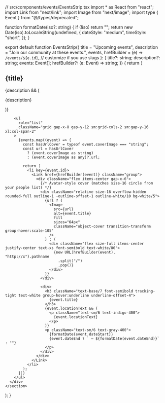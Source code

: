// src/components/events/EventsStrip.tsx
import * as React from "react";
import Link from "next/link";
import Image from "next/image";
import type { Event } from "@/types/deprecated";

function formatDate(iso?: string) {
  if (!iso) return "";
  return new Date(iso).toLocaleString(undefined, {
    dateStyle: "medium",
    timeStyle: "short",
  });
}

export default function EventsStrip({
  title = "Upcoming events",
  description = "Join our community at these events.",
  events,
  hrefBuilder = (e) => `/events/${e.id}`, // customize if you use slugs
}: {
  title?: string;
  description?: string;
  events: Event[];
  hrefBuilder?: (e: Event) => string;
}) {
  return (
    <section className="bg-gray-900 py-24 sm:py-32">
      <div className="mx-auto grid max-w-7xl gap-20 px-6 lg:px-8 xl:grid-cols-3">
        <div className="max-w-xl">
          <h2 className="text-3xl font-semibold tracking-tight text-pretty text-white sm:text-4xl">
            {title}
          </h2>
          {description && (
            <p className="mt-6 text-lg/8 text-gray-400">{description}</p>
          )}
        </div>

        <ul
          role="list"
          className="grid gap-x-8 gap-y-12 sm:grid-cols-2 sm:gap-y-16 xl:col-span-2"
        >
          {events.map((event) => {
            const hasUrlCover = typeof event.coverImage === "string";
            const url = hasUrlCover
              ? (event.coverImage as string)
              : (event.coverImage as any)?.url;

            return (
              <li key={event.id}>
                <Link href={hrefBuilder(event)} className="group">
                  <div className="flex items-center gap-x-6">
                    {/* Avatar-style cover (matches size-16 circle from your people list) */}
                    <div className="relative size-16 overflow-hidden rounded-full outline-1 -outline-offset-1 outline-white/10 bg-white/5">
                      {url ? (
                        <Image
                          src={url}
                          alt={event.title}
                          fill
                          sizes="64px"
                          className="object-cover transition-transform group-hover:scale-105"
                        />
                      ) : (
                        <div className="flex size-full items-center justify-center text-xs font-semibold text-white/80">
                          {new URL(hrefBuilder(event), "http://x").pathname
                            .split("/")
                            .pop()}
                        </div>
                      )}
                    </div>

                    <div>
                      <h3 className="text-base/7 font-semibold tracking-tight text-white group-hover:underline underline-offset-4">
                        {event.title}
                      </h3>
                      {event.locationText && (
                        <p className="text-sm/6 text-indigo-400">
                          {event.locationText}
                        </p>
                      )}
                      <p className="text-sm/6 text-gray-400">
                        {formatDate(event.dateStart)}
                        {event.dateEnd ? ` – ${formatDate(event.dateEnd)}` : ""}
                      </p>
                    </div>
                  </div>
                </Link>
              </li>
            );
          })}
        </ul>
      </div>
    </section>
  );
}
